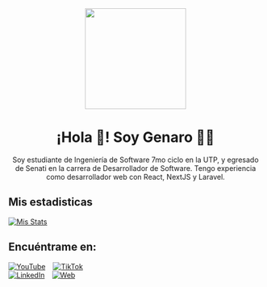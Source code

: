 <div align="center">
   <img class="profile-img" width="200" src="https://avatars.githubusercontent.com/u/50786070?v=4" />
   <h1>¡Hola 👋! Soy Genaro 👨‍💻</h1>
   <p>Soy estudiante de Ingeniería de Software 7mo ciclo en la UTP, y egresado de Senati en la carrera de Desarrollador de Software. Tengo experiencia como desarrollador web con React, NextJS y Laravel.</p>
</div>

## **Mis estadisticas**
[![Mis Stats](https://github-readme-stats.vercel.app/api?username=Genaro-Robles&show_icons=true&locale=es&theme=dark#gh-dark-mode-only)](https://github.com/anuraghazra/github-readme-stats)

## Encuéntrame en:
[![YouTube](https://img.shields.io/badge/YouTube-Rexardev-FF0000?style=for-the-badge&logo=youtube&logoColor=white&labelColor=101010)](https://youtube.com/@rexardev-p9t)
&ensp;
[![TikTok](https://img.shields.io/badge/TikTok-@rexardev-69C9D0?style=for-the-badge&logo=tiktok&logoColor=white&labelColor=101010)](https://tiktok.com/@rexardev)
</br>
[![LinkedIn](https://img.shields.io/badge/LinkedIn-Genaro_Robles-0077B5?style=for-the-badge&logo=linkedin&logoColor=white&labelColor=101010)](https://www.linkedin.com/in/genaro-robles-quintana)
&ensp;
[![Web](https://img.shields.io/badge/Web-Proximamente-14a1f0?style=for-the-badge&logo=dev.to&logoColor=white&labelColor=101010)](https://www.youtube.com/watch?v=dQw4w9WgXcQ)
